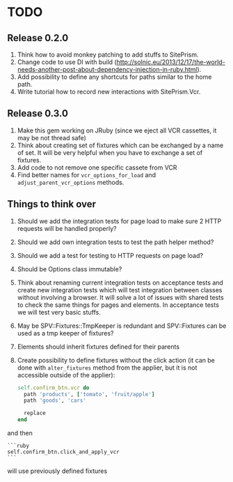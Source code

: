 # TODO

## Release 0.2.0

1. Think how to avoid monkey patching to add stuffs to SitePrism.
2. Change code to use DI with build (http://solnic.eu/2013/12/17/the-world-needs-another-post-about-dependency-injection-in-ruby.html).
3. Add possibility to define any shortcuts for paths similar to the home path.
4. Write tutorial how to record new interactions with SitePrism.Vcr.

## Release 0.3.0

1. Make this gem working on JRuby (since we eject all VCR cassettes, it may be not thread safe)
2. Think about creating set of fixtures which can be exchanged by a name of set. It will be very helpful when you have to exchange a set of fixtures.
3. Add code to not remove one specific cassete from VCR
4. Find better names for `vcr_options_for_load` and `adjust_parent_vcr_options` methods.

## Things to think over

1. Should we add the integration tests for page load to make sure 2 HTTP requests will be handled properly?
2. Should we add own integration tests to test the path helper method?
3. Should we add a test for testing to HTTP requests on page load?
4. Should be Options class immutable?
5. Think about renaming current integration tests on acceptance tests and create new integration tests which will test integration between classes without involving a browser. It will solve a lot of issues with shared tests to check the same things for pages and elements. In acceptance tests we will test very basic stuffs.
6. May be SPV::Fixtures::TmpKeeper is redundant and SPV::Fixtures can be used as a tmp keeper of fixtures?
7. Elements should inherit fixtures defined for their parents
8. Create possibility to define fixtures without the click action (it can be done with `alter_fixtures` method from the applier, but it is not accessible outside of the applier):

    ```ruby
    self.confirm_btn.vcr do
      path 'products', ['tomato', 'fruit/apple']
      path 'goods', 'cars'

      replace
    end
    ```

  and then

    ```ruby
    self.confirm_btn.click_and_apply_vcr
    ```

  will use previously defined fixtures
